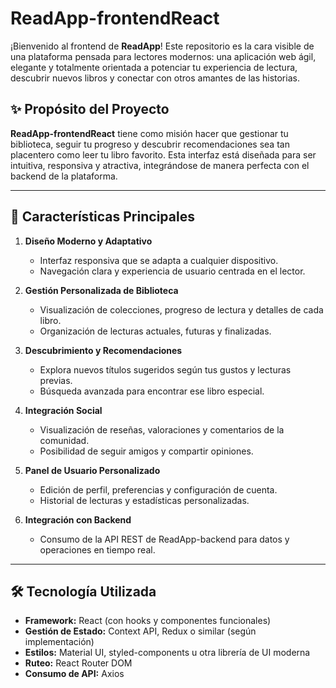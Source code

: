 # ReadApp-frontendReact

¡Bienvenido al frontend de **ReadApp**! Este repositorio es la cara visible de una plataforma pensada para lectores modernos: una aplicación web ágil, elegante y totalmente orientada a potenciar tu experiencia de lectura, descubrir nuevos libros y conectar con otros amantes de las historias.

## ✨ Propósito del Proyecto

**ReadApp-frontendReact** tiene como misión hacer que gestionar tu biblioteca, seguir tu progreso y descubrir recomendaciones sea tan placentero como leer tu libro favorito. Esta interfaz está diseñada para ser intuitiva, responsiva y atractiva, integrándose de manera perfecta con el backend de la plataforma.

---

## 🎯 Características Principales

1. **Diseño Moderno y Adaptativo**
   - Interfaz responsiva que se adapta a cualquier dispositivo.
   - Navegación clara y experiencia de usuario centrada en el lector.

2. **Gestión Personalizada de Biblioteca**
   - Visualización de colecciones, progreso de lectura y detalles de cada libro.
   - Organización de lecturas actuales, futuras y finalizadas.

3. **Descubrimiento y Recomendaciones**
   - Explora nuevos títulos sugeridos según tus gustos y lecturas previas.
   - Búsqueda avanzada para encontrar ese libro especial.

4. **Integración Social**
   - Visualización de reseñas, valoraciones y comentarios de la comunidad.
   - Posibilidad de seguir amigos y compartir opiniones.

5. **Panel de Usuario Personalizado**
   - Edición de perfil, preferencias y configuración de cuenta.
   - Historial de lecturas y estadísticas personalizadas.

6. **Integración con Backend**
   - Consumo de la API REST de ReadApp-backend para datos y operaciones en tiempo real.

---

## 🛠️ Tecnología Utilizada

- **Framework:** React (con hooks y componentes funcionales)
- **Gestión de Estado:** Context API, Redux o similar (según implementación)
- **Estilos:** Material UI, styled-components u otra librería de UI moderna
- **Ruteo:** React Router DOM
- **Consumo de API:** Axios
